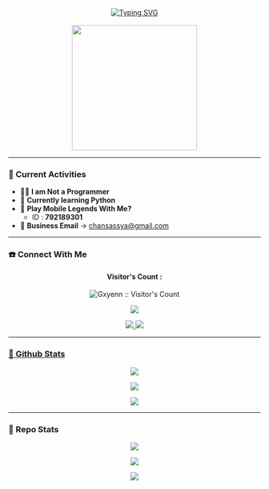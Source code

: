 <div align="center">  
  <a href="https://instagram.com/syaaikoo">  
    <img src="https://readme-typing-svg.demolab.com?font=Fira+Code&weight=600&size=22&duration=4000&pause=1000&color=CB9DF0&center=true&vCenter=true&multiline=true&width=500&height=80&lines=Haiii%2C+aku+Airaa+Cheisyaa+%F0%9F%92%96;Salam+kenal+yaa!!+%F0%9F%98%8A;Selengkapnya+ada+dibawah+ini+%E2%9C%A8" alt="Typing SVG" />  
  </a>  
  <br><br>  
  <img src="https://media.tenor.com/2roX3uxz_68AAAAM/anime-happy.gif" width="250"/>  
</div>  
  
---

### 🌸 Current Activities  
- 👩‍💻 **I am Not a Programmer**  
- 🌱 **Currently learning Python**  
- 🎯 **Play Mobile Legends With Me?**  
  - ID : **792189301**  
- 📧 **Business Email** → chansassya@gmail.com  
  
---

### ☎️ Connect With Me  
<h4 align="center">Visitor's Count :</h4>  
<p align="center"><img src="https://profile-counter.glitch.me/{Gxyenn}/count.svg" alt="Gxyenn :: Visitor's Count" /></p>  
<p align="center"><img src="https://count.getloli.com/get/@Gxyenn-github-readme?theme=rule34" /></p>  

<p align="center">  
  <a href="https://wa.me/6283877636168?text=mau_apa?"><img src="https://img.shields.io/badge/WhatsApp-25D366?style=for-the-badge&logo=whatsapp&logoColor=white" />  
  <a href="https://youtube.com/@Gxyenn"><img src="https://img.shields.io/badge/YouTube-Gxyenn-ff0000?style=for-the-badge&logo=youtube&logoColor=white" /><br>  
</p>  

---

### 🚀 Github Stats  

<p align="center">  
  <a href="https://github.com/Gxyenn">  
    <img src="https://github-readme-stats.vercel.app/api?username=Gxyenn&show_icons=true&theme=tokyonight&hide_border=true&bg_color=00000000">  
  </a>  
</p>  

<p align="center">  
  <a href="https://github.com/Gxyenn">  
    <img src="https://streak-stats.demolab.com/?user=Gxyenn&theme=tokyonight&hide_border=true&background=00000000">  
  </a>  
</p>  

<p align="center">  
  <a href="https://github.com/Gxyenn">  
    <img src="https://github-readme-stats.vercel.app/api/top-langs/?username=Gxyenn&theme=tokyonight&layout=compact&hide_border=true&bg_color=00000000">  
  </a>  
</p>  

---

### 🔭 Repo Stats  

<p align="center">  
  <a href="https://github.com/Gxyenn/Marine969">  
    <img src="https://github-readme-stats.vercel.app/api/pin/?username=Gxyenn&repo=Marine969&theme=tokyonight&hide_border=true">  
  </a>  
</p>  

<p align="center">  
  <a href="https://github.com/Gxyenn/VelyTools-DownWebSoucre">  
    <img src="https://github-readme-stats.vercel.app/api/pin/?username=Gxyenn&repo=VelyTools-DownWebSoucre&theme=tokyonight&hide_border=true">  
  </a>  
</p>  

<p align="center">  
  <a href="https://github.com/Gxyenn">  
    <img src="https://github-profile-trophy.vercel.app/?username=Gxyenn&theme=onedark&no-frame=true&margin-w=15">  
  </a>  
</p>
